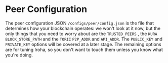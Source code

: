 # Peer Configuration

The peer configuration JSON `/configs/peer/config.json` is the file that determines how your blockchain operates: we won't look at it now, but the only things that you need to worry about are the `TRUSTED_PEERS` , the `KURA` `BLOCK_STORE_PATH` and the `TORII` `P2P_ADDR` and `API_ADDR`.
The `PUBLIC_KEY` and `PRIVATE_KEY` options will be covered at a later stage. The remaining options are for tuning Iroha, so you don't want to touch them unless you know what you're doing.
